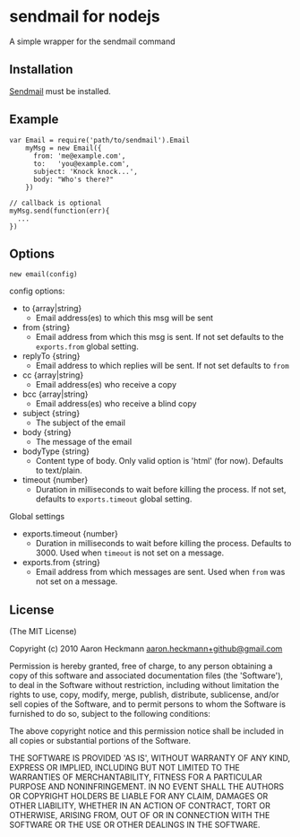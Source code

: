 # sendmail for nodejs

A simple wrapper for the sendmail command

## Installation

[Sendmail](http://www.sendmail.org/) must be installed.

## Example
    var Email = require('path/to/sendmail').Email
        myMsg = new Email({
          from: 'me@example.com',
          to:   'you@example.com',
          subject: 'Knock knock...',
          body: "Who's there?"
        })
    
    // callback is optional
    myMsg.send(function(err){
      ...
    })

## Options
 
    new email(config)
    
  config options:
  
  - to {array|string} 
    - Email address(es) to which this msg will be sent
  - from {string} 
    - Email address from which this msg is sent. If not set
      defaults to the `exports.from` global setting.
  - replyTo {string} 
    - Email address to which replies will be sent. If not set 
      defaults to `from`
  - cc {array|string} 
    - Email address(es) who receive a copy
  - bcc {array|string} 
    - Email address(es) who receive a blind copy
  - subject {string} 
    - The subject of the email
  - body {string} 
    - The message of the email
  - bodyType {string} 
    - Content type of body. Only valid option is 'html' (for now). 
      Defaults to text/plain.
  - timeout {number} 
    - Duration in milliseconds to wait before killing the process. 
      If not set, defaults to `exports.timeout` global setting.

  Global settings
  
  - exports.timeout {number} 
    - Duration in milliseconds to wait before killing the process. 
      Defaults to 3000. Used when `timeout` is not set on a message.
  - exports.from {string} 
    - Email address from which messages are sent. Used
      when `from` was not set on a message.
  
## License 

(The MIT License)

Copyright (c) 2010 Aaron Heckmann <aaron.heckmann+github@gmail.com>

Permission is hereby granted, free of charge, to any person obtaining
a copy of this software and associated documentation files (the
'Software'), to deal in the Software without restriction, including
without limitation the rights to use, copy, modify, merge, publish,
distribute, sublicense, and/or sell copies of the Software, and to
permit persons to whom the Software is furnished to do so, subject to
the following conditions:

The above copyright notice and this permission notice shall be
included in all copies or substantial portions of the Software.

THE SOFTWARE IS PROVIDED 'AS IS', WITHOUT WARRANTY OF ANY KIND,
EXPRESS OR IMPLIED, INCLUDING BUT NOT LIMITED TO THE WARRANTIES OF
MERCHANTABILITY, FITNESS FOR A PARTICULAR PURPOSE AND NONINFRINGEMENT.
IN NO EVENT SHALL THE AUTHORS OR COPYRIGHT HOLDERS BE LIABLE FOR ANY
CLAIM, DAMAGES OR OTHER LIABILITY, WHETHER IN AN ACTION OF CONTRACT,
TORT OR OTHERWISE, ARISING FROM, OUT OF OR IN CONNECTION WITH THE
SOFTWARE OR THE USE OR OTHER DEALINGS IN THE SOFTWARE.